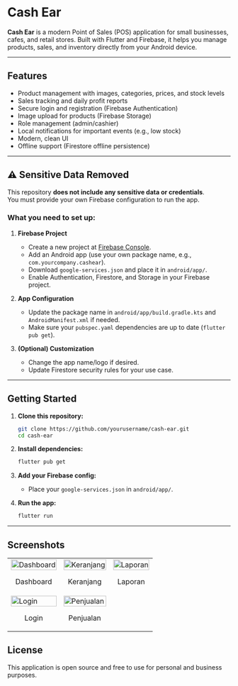 # Cash Ear

**Cash Ear** is a modern Point of Sales (POS) application for small businesses, cafes, and retail stores. Built with Flutter and Firebase, it helps you manage products, sales, and inventory directly from your Android device.

---

## Features

- Product management with images, categories, prices, and stock levels
- Sales tracking and daily profit reports
- Secure login and registration (Firebase Authentication)
- Image upload for products (Firebase Storage)
- Role management (admin/cashier)
- Local notifications for important events (e.g., low stock)
- Modern, clean UI
- Offline support (Firestore offline persistence)

---

## ⚠️ Sensitive Data Removed

This repository **does not include any sensitive data or credentials**.  
You must provide your own Firebase configuration to run the app.

### **What you need to set up:**
1. **Firebase Project**
   - Create a new project at [Firebase Console](https://console.firebase.google.com/).
   - Add an Android app (use your own package name, e.g., `com.yourcompany.cashear`).
   - Download `google-services.json` and place it in `android/app/`.
   - Enable Authentication, Firestore, and Storage in your Firebase project.

2. **App Configuration**
   - Update the package name in `android/app/build.gradle.kts` and `AndroidManifest.xml` if needed.
   - Make sure your `pubspec.yaml` dependencies are up to date (`flutter pub get`).

3. **(Optional) Customization**
   - Change the app name/logo if desired.
   - Update Firestore security rules for your use case.

---

## Getting Started

1. **Clone this repository:**
   ```sh
   git clone https://github.com/yourusername/cash-ear.git
   cd cash-ear
   ```

2. **Install dependencies:**
   ```sh
   flutter pub get
   ```

3. **Add your Firebase config:**
   - Place your `google-services.json` in `android/app/`.

4. **Run the app:**
   ```sh
   flutter run
   ```

---

## Screenshots

<table>
  <tr>
    <td>
      <img src="https://i.postimg.cc/4Y2XXP5f/dashboard.jpg" alt="Dashboard" width="100%" />
      <p style="text-align:center;">Dashboard</p>
    </td>
    <td>
      <img src="https://i.postimg.cc/K4tctnZf/keranjang.jpg" alt="Keranjang" width="100%" />
      <p style="text-align:center;">Keranjang</p>
    </td>
    <td>
      <img src="https://i.postimg.cc/677tqZjd/laporan.jpg" alt="Laporan" width="100%" />
      <p style="text-align:center;">Laporan</p>
    </td>
  </tr>
  <tr>
    <td>
      <img src="https://i.postimg.cc/0zy8gF7X/login.jpg" alt="Login" width="100%" />
      <p style="text-align:center;">Login</p>
    </td>
    <td>
      <img src="https://i.postimg.cc/Vd1fgdv8/penjualan.jpg" alt="Penjualan" width="100%" />
      <p style="text-align:center;">Penjualan</p>
    </td>
    <td>
      <!-- Slot kosong -->
    </td>
  </tr>
</table>



## License

This application is open source and free to use for personal and business purposes.
